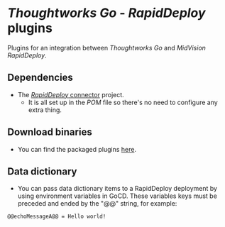 _Thoughtworks Go_ - _RapidDeploy_ plugins 
==============

Plugins for an integration between _Thoughtworks Go_ and _MidVision RapidDeploy_.

## Dependencies
* The [_RapidDeploy_ connector](https://github.com/MidVision/rapiddeploy-connector) project.
  * It is all set up in the _POM_ file so there's no need to configure any extra thing.

## Download binaries
* You can find the packaged plugins [here](http://www.download.midvision.com/content/repositories/Community_release/com/midvision/plugins/go/).

## Data dictionary
* You can pass data dictionary items to a RapidDeploy deployment by using environment variables in GoCD. These variables keys must be preceded and ended by the "@@" string, for example:

```
@@echoMessageA@@ = Hello world!
```